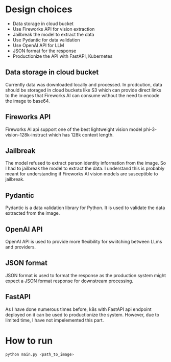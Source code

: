 # Design choices

- Data storage in cloud bucket
- Use Fireworks API for vision extraction
- Jailbreak the model to extract the data
- Use Pydantic for data validation
- Use OpenAI API for LLM
- JSON format for the response
- Productionize the API with FastAPI, Kubernetes

## Data storage in cloud bucket

Currently data was downloaded locally and processed. In prodcution, data should be storaged in cloud buckets like S3 which can provide direct links to the images that Fireworks AI can consume without the need to encode the image to base64.

## Fireworks API

Fireworks AI api support one of the best lightweight vision model phi-3-vision-128k-instruct which has 128k context length.

## Jailbreak

The model refused to extract person identity information from the image. So I had to jailbreak the model to extract the data. I understand this is probably meant for understanding if Fireworks AI vision models are susceptible to jailbreak. 

## Pydantic

Pydantic is a data validation library for Python. It is used to validate the data extracted from the image.

## OpenAI API

OpenAI API is used to provide more flexibility for swiitching between LLms and providers.

## JSON format

JSON format is used to format the response as the production system might expect a JSON format response for downstream processing.

## FastAPI

As I have done numerous times before, k8s with FastAPI api endpoint deployed on it can be used to productionize the system. However, due to limited time, I have not impelemented this part.

# How to run

```bash
python main.py <path_to_image>
```

